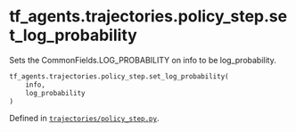 <div itemscope itemtype="http://developers.google.com/ReferenceObject">
<meta itemprop="name" content="tf_agents.trajectories.policy_step.set_log_probability" />
<meta itemprop="path" content="Stable" />
</div>

# tf_agents.trajectories.policy_step.set_log_probability

Sets the CommonFields.LOG_PROBABILITY on info to be log_probability.

``` python
tf_agents.trajectories.policy_step.set_log_probability(
    info,
    log_probability
)
```



Defined in [`trajectories/policy_step.py`](https://github.com/tensorflow/agents/tree/master/tf_agents/trajectories/policy_step.py).

<!-- Placeholder for "Used in" -->
